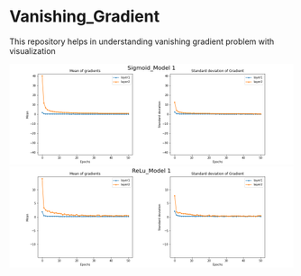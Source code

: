# Vanishing_Gradient
This repository helps in understanding vanishing gradient problem with visualization

![My Image](results/Sigmoid_Model_1.png)
![My Image](results/Relu_Model_1.png)

